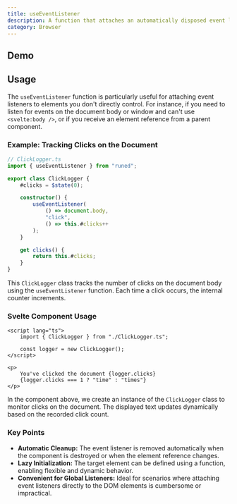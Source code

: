 ```yaml
---
title: useEventListener
description: A function that attaches an automatically disposed event listener.
category: Browser
---
```


<script>
import Demo from '$lib/components/demos/use-event-listener.svelte';
</script>

## Demo

<Demo />

## Usage

The `useEventListener` function is particularly useful for attaching event listeners to elements you
don't directly control. For instance, if you need to listen for events on the document body or
window and can't use `<svelte:body />`, or if you receive an element reference from a parent
component.

### Example: Tracking Clicks on the Document

```ts
// ClickLogger.ts
import { useEventListener } from "runed";

export class ClickLogger {
	#clicks = $state(0);

	constructor() {
		useEventListener(
			() => document.body,
			"click",
			() => this.#clicks++
		);
	}

	get clicks() {
		return this.#clicks;
	}
}
```

This `ClickLogger` class tracks the number of clicks on the document body using the
`useEventListener` function. Each time a click occurs, the internal counter increments.

### Svelte Component Usage

```svelte
<script lang="ts">
	import { ClickLogger } from "./ClickLogger.ts";

	const logger = new ClickLogger();
</script>

<p>
	You've clicked the document {logger.clicks}
	{logger.clicks === 1 ? "time" : "times"}
</p>
```

In the component above, we create an instance of the `ClickLogger` class to monitor clicks on the
document. The displayed text updates dynamically based on the recorded click count.

### Key Points

- **Automatic Cleanup:** The event listener is removed automatically when the component is destroyed
  or when the element reference changes.
- **Lazy Initialization:** The target element can be defined using a function, enabling flexible and
  dynamic behavior.
- **Convenient for Global Listeners:** Ideal for scenarios where attaching event listeners directly
  to the DOM elements is cumbersome or impractical.
